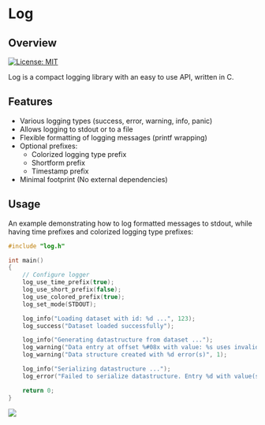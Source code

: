 # Log

## Overview
[![License: MIT](https://img.shields.io/badge/License-MIT-yellow.svg)](https://opensource.org/licenses/MIT)

Log is a compact logging library with an easy to use API, written in C.

## Features
- Various logging types (success, error, warning, info, panic)
- Allows logging to stdout or to a file
- Flexible formatting of logging messages (printf wrapping)
- Optional prefixes:
    - Colorized logging type prefix
    - Shortform prefix
    - Timestamp prefix
- Minimal footprint (No external dependencies)

## Usage

An example demonstrating how to log formatted messages to stdout, while having time prefixes and colorized logging type prefixes:

```c
#include "log.h"

int main()
{
    // Configure logger
    log_use_time_prefix(true);
    log_use_short_prefix(false);
    log_use_colored_prefix(true);
    log_set_mode(STDOUT);

    log_info("Loading dataset with id: %d ...", 123);
    log_success("Dataset loaded successfully");

    log_info("Generating datastructure from dataset ...");
    log_warning("Data entry at offset %#08x with value: %s uses invalid offset.", 20, "test");
    log_warning("Data structure created with %d error(s)", 1);

    log_info("Serializing datastructure ...");
    log_error("Failed to serialize datastructure. Entry %d with value(s) x=%.2f y=%.2f are invalid.", 7, 10.5f, 20.5f);

    return 0;
}
```

![](https://i.imgur.com/nhpMnte.png)
